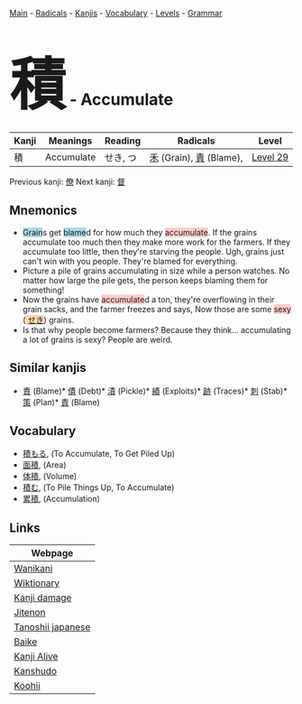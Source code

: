 <style> bigfont {font-size: 100px}</style>
[Main](../README.md) -
[Radicals](../radicals.md) -
[Kanjis](../kanjis.md) -
[Vocabulary](../vocabulary.md) -
[Levels](../levels.md) -
[Grammar](../grammar.md)
# <bigfont> 積</bigfont> - Accumulate 

| Kanji | Meanings | Reading | Radicals | Level |
| --- | --- | --- | --- | --- |
| 積 | Accumulate | せき, つ | [禾](../radicals/禾.md) (Grain), [責](../radicals/責.md) (Blame),  | [Level 29](../levels/wk_level29.md) |

Previous kanji: [僚](僚.md) Next kanji: [督](督.md) 

## Mnemonics
 * <span style="background-color:#ADD8E6"> Grain</span>s get <span style="background-color:#ADD8E6"> blame</span>d for how much they <span style="background-color:#ffcccb"> accumulate</span>. If the grains accumulate too much then they make more work for the farmers. If they accumulate too little, then they're starving the people. Ugh, grains just can't win with you people. They're blamed for everything.
* Picture a pile of grains accumulating in size while a person watches. No matter how large the pile gets, the person keeps blaming them for something!
* Now the grains have <span style="background-color:#ffcccb"> accumulate</span>d a ton, they're overflowing in their grain sacks, and the farmer freezes and says, Now those are some <span style="background-color:#ffcccb"> sexy</span> (<span style="background-color:#fed8b1"> [せき](https://jisho.org/search/せき)</span>) grains.
* Is that why people become farmers? Because they think... accumulating a lot of grains is sexy? People are weird.


## Similar kanjis
 * [責](責.md) (Blame)* [債](債.md) (Debt)* [漬](漬.md) (Pickle)* [績](績.md) (Exploits)* [跡](跡.md) (Traces)* [刺](刺.md) (Stab)* [策](策.md) (Plan)* [責](責.md) (Blame)


## Vocabulary
 * [積もる](../vocabulary/積.md), (To Accumulate, To Get Piled Up)
* [面積](../vocabulary/積.md), (Area)
* [体積](../vocabulary/積.md), (Volume)
* [積む](../vocabulary/積.md), (To Pile Things Up, To Accumulate)
* [累積](../vocabulary/積.md), (Accumulation)



## Links 

| Webpage |
| --- |
| [Wanikani          ](https://www.wanikani.com/kanji/積) |
| [Wiktionary        ](https://en.wiktionary.org/wiki/積) |
| [Kanji damage      ](http://www.kanjidamage.com/kanji/search?utf8=✓&q=積) |
| [Jitenon           ](https://jitenon.com/kanji/積) |
| [Tanoshii japanese ](https://www.tanoshiijapanese.com/dictionary/kanji.cfm?k=積) |
| [Baike             ](https://baike.baidu.com/item/積) |
| [Kanji Alive       ](https://app.kanjialive.com/積) |
| [Kanshudo          ](https://www.kanshudo.com/searchmn?q=積) |
| [Koohii            ](https://kanji.koohii.com/study/kanji/積) |
